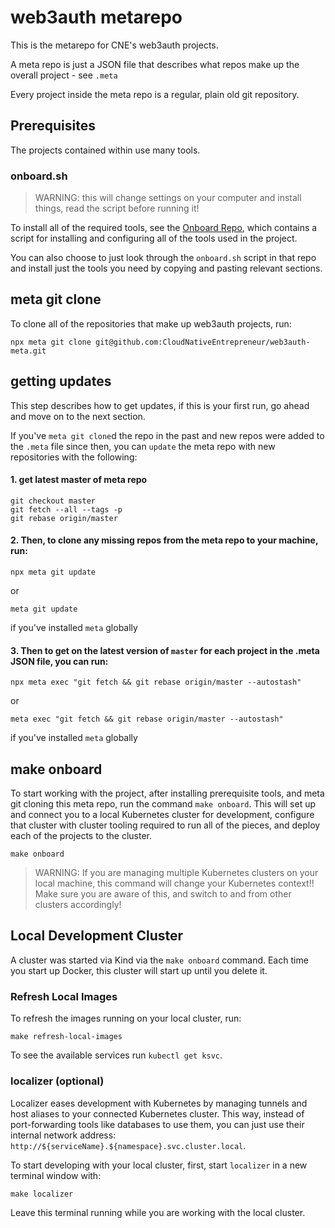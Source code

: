 # web3auth metarepo

This is the metarepo for CNE's web3auth projects.

A meta repo is just a JSON file that describes what repos make up the overall project - see `.meta`

Every project inside the meta repo is a regular, plain old git repository.

## Prerequisites

The projects contained within use many tools.

### onboard.sh

> WARNING: this will change settings on your computer and install things, read the script before running it!

To install all of the required tools, see the [Onboard Repo](https://github.com/cloudnativeentrepreneur/onboard), which contains a script for installing and configuring all of the tools used in the project.

You can also choose to just look through the `onboard.sh` script in that repo and install just the tools you need by copying and pasting relevant sections.

## meta git clone

To clone all of the repositories that make up web3auth projects, run:

```
npx meta git clone git@github.com:CloudNativeEntrepreneur/web3auth-meta.git
```

## getting updates

This step describes how to get updates, if this is your first run, go ahead and move on to the next section.

If you've `meta git clone`d the repo in the past and new repos were added to the `.meta` file since then, you can `update` the meta repo with new repositories with the following:

#### 1. get latest master of meta repo
```
git checkout master
git fetch --all --tags -p
git rebase origin/master
```

#### 2. Then, to clone any missing repos from the meta repo to your machine, run:

```
npx meta git update
```

or 

```
meta git update
```

if you've installed `meta` globally

#### 3. Then to get on the latest version of `master` for each project in the .meta JSON file, you can run:

```
npx meta exec "git fetch && git rebase origin/master --autostash"
```

or 

```
meta exec "git fetch && git rebase origin/master --autostash"
```

if you've installed `meta` globally

## make onboard

To start working with the project, after installing prerequisite tools, and meta git cloning this meta repo, run the command `make onboard`. This will set up and connect you to a local Kubernetes cluster for development, configure that cluster with cluster tooling required to run all of the pieces, and deploy each of the projects to the cluster.

```
make onboard
```

> WARNING: If you are managing multiple Kubernetes clusters on your local machine, this command will change your Kubernetes context!! Make sure you are aware of this, and switch to and from other clusters accordingly!

## Local Development Cluster

A cluster was started via Kind via the `make onboard` command. Each time you start up Docker, this cluster will start up until you delete it.

### Refresh Local Images

To refresh the images running on your local cluster, run:

```
make refresh-local-images
```

To see the available services run `kubectl get ksvc`.

### localizer (optional)

Localizer eases development with Kubernetes by managing tunnels and host aliases to your connected Kubernetes cluster. This way, instead of port-forwarding tools like databases to use them, you can just use their internal network address: `http://${serviceName}.${namespace}.svc.cluster.local`.

To start developing with your local cluster, first, start `localizer` in a new terminal window with:

```
make localizer
```

Leave this terminal running while you are working with the local cluster.
